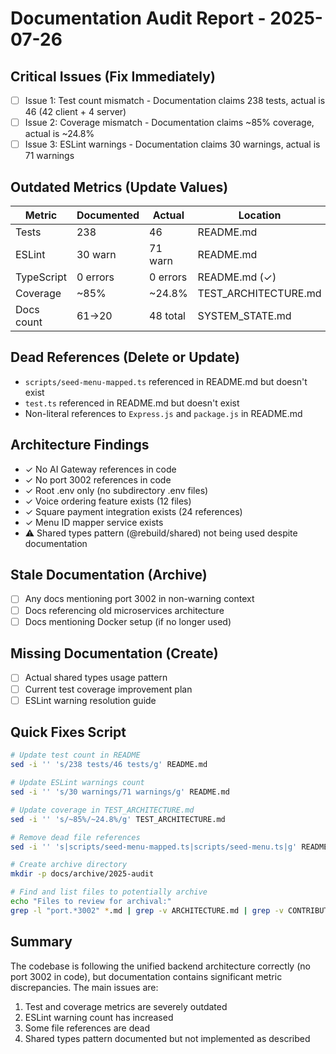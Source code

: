 # Documentation Audit Report - 2025-07-26

## Critical Issues (Fix Immediately)
- [ ] Issue 1: Test count mismatch - Documentation claims 238 tests, actual is 46 (42 client + 4 server)
- [ ] Issue 2: Coverage mismatch - Documentation claims ~85% coverage, actual is ~24.8%
- [ ] Issue 3: ESLint warnings - Documentation claims 30 warnings, actual is 71 warnings

## Outdated Metrics (Update Values)
| Metric | Documented | Actual | Location |
|--------|------------|--------|----------|
| Tests  | 238        | 46     | README.md |
| ESLint | 30 warn    | 71 warn | README.md |
| TypeScript | 0 errors | 0 errors | README.md (✓) |
| Coverage | ~85% | ~24.8% | TEST_ARCHITECTURE.md |
| Docs count | 61→20 | 48 total | SYSTEM_STATE.md |

## Dead References (Delete or Update)
- `scripts/seed-menu-mapped.ts` referenced in README.md but doesn't exist
- `test.ts` referenced in README.md but doesn't exist
- Non-literal references to `Express.js` and `package.js` in README.md

## Architecture Findings
- ✓ No AI Gateway references in code
- ✓ No port 3002 references in code
- ✓ Root .env only (no subdirectory .env files)
- ✓ Voice ordering feature exists (12 files)
- ✓ Square payment integration exists (24 references)
- ✓ Menu ID mapper service exists
- ⚠️ Shared types pattern (@rebuild/shared) not being used despite documentation

## Stale Documentation (Archive)
- [ ] Any docs mentioning port 3002 in non-warning context
- [ ] Docs referencing old microservices architecture
- [ ] Docs mentioning Docker setup (if no longer used)

## Missing Documentation (Create)
- [ ] Actual shared types usage pattern
- [ ] Current test coverage improvement plan
- [ ] ESLint warning resolution guide

## Quick Fixes Script
```bash
# Update test count in README
sed -i '' 's/238 tests/46 tests/g' README.md

# Update ESLint warnings count
sed -i '' 's/30 warnings/71 warnings/g' README.md

# Update coverage in TEST_ARCHITECTURE.md
sed -i '' 's/~85%/~24.8%/g' TEST_ARCHITECTURE.md

# Remove dead file references
sed -i '' 's|scripts/seed-menu-mapped.ts|scripts/seed-menu.ts|g' README.md

# Create archive directory
mkdir -p docs/archive/2025-audit

# Find and list files to potentially archive
echo "Files to review for archival:"
grep -l "port.*3002" *.md | grep -v ARCHITECTURE.md | grep -v CONTRIBUTING_AI.md
```

## Summary
The codebase is following the unified backend architecture correctly (no port 3002 in code), but documentation contains significant metric discrepancies. The main issues are:
1. Test and coverage metrics are severely outdated
2. ESLint warning count has increased
3. Some file references are dead
4. Shared types pattern documented but not implemented as described